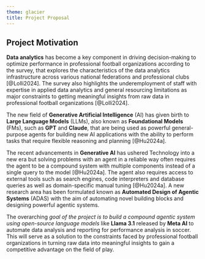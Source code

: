 ```yaml
---
theme: glacier
title: Project Proposal
---
```


## Project Motivation

**Data analytics** has become a key component in driving decision-making to optimize performance in professional football organizations according to the survey, that explores the characteristics of the data analytics infrastructure across various national federations and professional clubs [@Lolli2024]. The survey also highlights the underemployment of staff with expertise in applied data analytics and general resourcing limitations as major constraints to getting meaningful insights from raw data in professional football organizations [@Lolli2024].

The new field of **Generative Artificial Intelligence** (AI) has given birth to **Large Language Models** (LLMs), also known as **Foundational Models** (FMs), such as **GPT** and **Claude**, that are being used as powerful general-purpose agents for building new AI applications with the ability to perform tasks that require flexible reasoning and planning [@Hu2024a].

The recent advancements in **Generative AI** has ushered Technology into a new era but solving problems with an agent in a reliable way often requires the agent to be a compound system with multiple components instead of a single query to the model [@Hu2024a]. The agent also requires access to external tools such as search engines, code interpreters and database queries as well as domain-specific manual tuning [@Hu2024a]. A new research area has been formulated known as **Automated Design of Agentic Systems** (ADAS) with the aim of automating novel building blocks and designing powerful agentic systems.

The overarching _goal of the project is to build a compound agentic system using open-source language models_ like **Llama 3.1** released by **Meta AI** to automate data analysis and reporting for performance analysis in soccer. This will serve as a solution to the constraints faced by professional football organizations in turning raw data into meaningful insights to gain a competitive advantage on the field of play.
